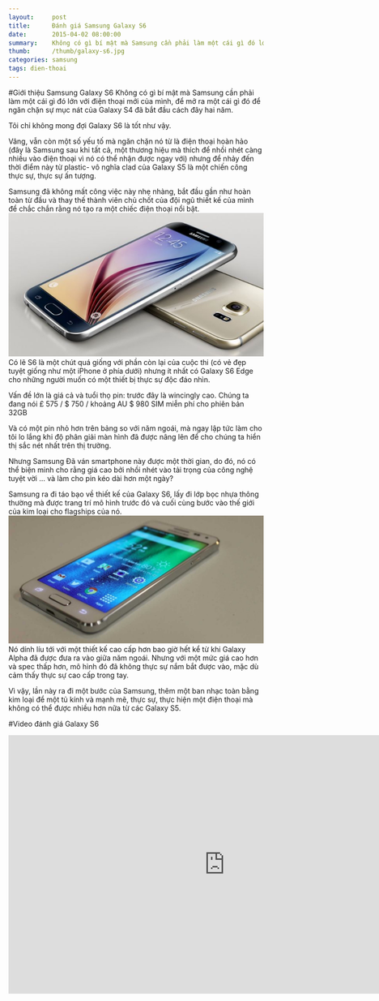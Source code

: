 ```yaml
---
layout:     post
title:      Đánh giá Samsung Galaxy S6
date:       2015-04-02 08:00:00
summary:    Không có gì bí mật mà Samsung cần phải làm một cái gì đó lớn với điện thoại mới của mình, để mở ra một cái gì đó để ngăn chặn sự mục nát của Galaxy S4 đã bắt đầu cách đây hai năm.
thumb:      /thumb/galaxy-s6.jpg
categories: samsung
tags: dien-thoai
---
```


#Giới thiệu Samsung Galaxy S6
Không có gì bí mật mà Samsung cần phải làm một cái gì đó lớn với điện thoại mới của mình, để mở ra một cái gì đó để ngăn chặn sự mục nát của Galaxy S4 đã bắt đầu cách đây hai năm.

Tôi chỉ không mong đợi Galaxy S6 là tốt như vậy.

Vâng, vẫn còn một số yếu tố mà ngăn chặn nó từ là điện thoại hoàn hảo (đây là Samsung sau khi tất cả, một thương hiệu mà thích để nhồi nhét càng nhiều vào điện thoại vì nó có thể nhận được ngay với) nhưng để nhảy đến thời điểm này từ plastic- vô nghĩa clad của Galaxy S5 là một chiến công thực sự, thực sự ấn tượng.

Samsung đã không mất công việc này nhẹ nhàng, bắt đầu gần như hoàn toàn từ đầu và thay thế thành viên chủ chốt của đội ngũ thiết kế của mình để chắc chắn rằng nó tạo ra một chiếc điện thoại nổi bật.
![Galaxy S6](/img/galaxyS6.jpg)
Có lẽ S6 là một chút quá giống với phần còn lại của cuộc thi (có vẻ đẹp tuyệt giống như một iPhone ở phía dưới) nhưng ít nhất có Galaxy S6 Edge cho những người muốn có một thiết bị thực sự độc đáo nhìn.

Vấn đề lớn là giá cả và tuổi thọ pin: trước đây là wincingly cao. Chúng ta đang nói £ 575 / $ 750 / khoảng AU $ 980 SIM miễn phí cho phiên bản 32GB

Và có một pin nhỏ hơn trên bảng so với năm ngoái, mà ngay lập tức làm cho tôi lo lắng khi độ phân giải màn hình đã được nâng lên để cho chúng ta hiển thị sắc nét nhất trên thị trường.

Nhưng Samsung Đã ván smartphone này được một thời gian, do đó, nó có thể biện minh cho rằng giá cao bởi nhồi nhét vào tải trọng của công nghệ tuyệt vời ... và làm cho pin kéo dài hơn một ngày?

Samsung ra đi táo bạo về thiết kế của Galaxy S6, lấy đi lớp bọc nhựa thông thường mà được trang trí mô hình trước đó và cuối cùng bước vào thế giới của kim loại cho flagships của nó.
![Galaxy S6](/img/Samsung-Galaxy-S61.jpg)
Nó dính líu tới với một thiết kế cao cấp hơn bao giờ hết kể từ khi Galaxy Alpha đã được đưa ra vào giữa năm ngoái. Nhưng với một mức giá cao hơn và spec thấp hơn, mô hình đó đã không thực sự nắm bắt được vào, mặc dù cảm thấy thực sự cao cấp trong tay.

Vì vậy, lần này ra đi một bước của Samsung, thêm một ban nhạc toàn bằng kim loại để một tủ kính và mạnh mẽ, thực sự, thực hiện một điện thoại mà không có thể được nhiều hơn nữa từ các Galaxy S5.

#Video đánh giá Galaxy S6

<iframe width="854" height="510" src="https://www.youtube.com/embed/EBje7EyQVpA" frameborder="0" allowfullscreen></iframe>
